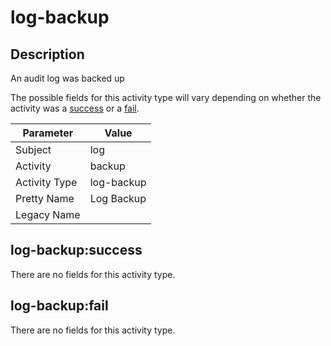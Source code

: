 log-backup
==========

Description
-----------
An audit log was backed up

The possible fields for this activity type will vary depending on whether the activity was a [success](#log-backupsuccess) or a [fail](#log-backupfail).

| Parameter     | Value      |
| ------------- | ---------- |
| Subject       | log        |
| Activity      | backup     |
| Activity Type | log-backup |
| Pretty Name   | Log Backup |
| Legacy Name   |            |

log-backup:success
------------------

There are no fields for this activity type.


log-backup:fail
---------------

There are no fields for this activity type.
